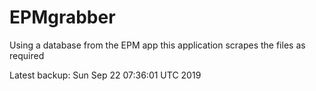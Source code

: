 # EPMgrabber
Using a database from the EPM app this application scrapes the files as required


Latest backup: Sun Sep 22 07:36:01 UTC 2019
